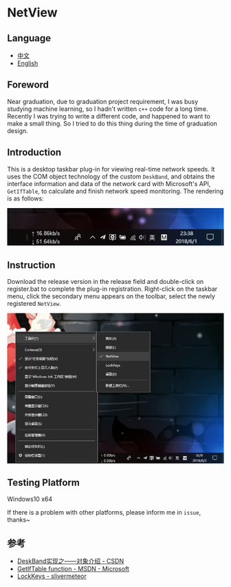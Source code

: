 NetView
===

Language
---
- [中文](./README_zh.md)
- [English](./README.md)

Foreword
---
Near graduation, due to graduation project requirement, I was busy studying machine learning, so I hadn't written `c++` code for a long time. Recently I was trying to write a different code, and happened to want to make a small thing. So I tried to do this thing during the time of graduation design.

Introduction
---
This is a desktop taskbar plug-in for viewing real-time network speeds. It uses the COM object technology of the custom `DeskBand`, and obtains the interface information and data of the network card with Microsoft's API, `GetIfTable`, to calculate and finish network speed monitoring. The rendering is as follows:

![](./Image/1.png)

Instruction
---
Download the release version in the release field and double-click on register.bat to complete the plug-in registration. Right-click on the taskbar menu, click the secondary menu appears on the toolbar, select the newly registered `NetView`.

![](./Image/2.png)

Testing Platform
---
Windows10 x64

If there is a problem with other platforms, please inform me in `issue`, thanks~

参考
---
- [DeskBand实现之——对象介绍 - CSDN][1]
- [GetIfTable function - MSDN - Microsoft][2]
- [LockKeys - slivermeteor][3]


[1]: https://blog.csdn.net/leehong2005/article/details/8608783 "DeskBand实现之——对象介绍"
[2]: https://msdn.microsoft.com/en-us/aa365943?f=255&MSPPError=-2147217396 "GetIfTable function"
[3]: https://github.com/slivermeteor/LockKeys.git "LockKeys"

